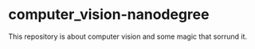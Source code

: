 # computer_vision-nanodegree

This repository is about computer vision and some magic that sorrund it.
